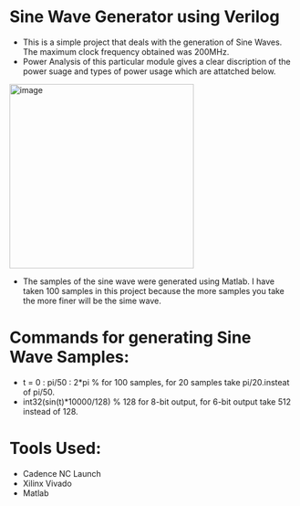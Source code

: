 # Sine Wave Generator using Verilog
- This is a simple project that deals with the generation of Sine Waves. The maximum clock frequency obtained was 200MHz. 
- Power Analysis of this particular module gives a clear discription of the power suage and types of power usage which are attatched below. 
<img width="323" alt="image" src="https://user-images.githubusercontent.com/99958597/226159560-5b7d7b4a-cda8-46a9-a4a6-b670ac371acb.png">

- The samples of the sine wave were generated using Matlab. I have taken 100 samples in this project because the more samples you take the more finer will be the sime wave. 
# Commands for generating Sine Wave Samples:
 - t = 0 : pi/50 : 2*pi % for 100 samples, for 20 samples take pi/20.insteat of pi/50.
 - int32(sin(t)*10000/128) % 128 for 8-bit output, for 6-bit output take 512 instead of 128.  

# Tools Used: 
- Cadence NC Launch 
- Xilinx Vivado
- Matlab
